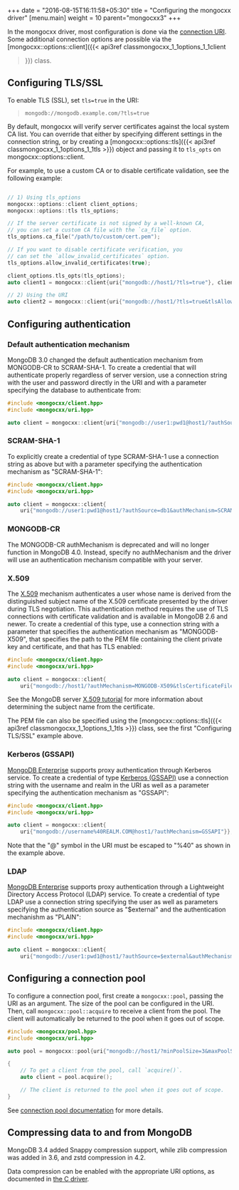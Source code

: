 +++
date = "2016-08-15T16:11:58+05:30"
title = "Configuring the mongocxx driver"
[menu.main]
  weight = 10
  parent="mongocxx3"
+++

In the mongocxx driver, most configuration is done via the [connection
URI](https://www.mongodb.com/docs/manual/reference/connection-string/).  Some
additional connection options are possible via the
[mongocxx::options::client]({{< api3ref classmongocxx_1_1options_1_1client
>}}) class.

## Configuring TLS/SSL

To enable TLS (SSL), set `tls=true` in the URI:

> `mongodb://mongodb.example.com/?tls=true`

By default, mongocxx will verify server certificates against the local
system CA list.  You can override that either by specifying different settings in
the connection string, or by creating a
[mongocxx::options::tls]({{< api3ref classmongocxx_1_1options_1_1tls >}})
object and passing it to `tls_opts` on mongocxx::options::client.

For example, to use a custom CA or to disable certificate validation,
see the following example:

```cpp

// 1) Using tls_options
mongocxx::options::client client_options;
mongocxx::options::tls tls_options;

// If the server certificate is not signed by a well-known CA,
// you can set a custom CA file with the `ca_file` option.
tls_options.ca_file("/path/to/custom/cert.pem");

// If you want to disable certificate verification, you
// can set the `allow_invalid_certificates` option.
tls_options.allow_invalid_certificates(true);

client_options.tls_opts(tls_options);
auto client1 = mongocxx::client{uri{"mongodb://host1/?tls=true"}, client_options};

// 2) Using the URI
auto client2 = mongocxx::client{uri{"mongodb://host1/?tls=true&tlsAllowInvalidCertificates=true&tlsCAFile=/path/to/custom/cert.pem"}};
```

## Configuring authentication

### Default authentication mechanism

MongoDB 3.0 changed the default authentication mechanism from MONGODB-CR
to SCRAM-SHA-1. To create a credential that will authenticate properly
regardless of server version, use a connection string with the user and
password directly in the URI and with a parameter specifying the database
to authenticate from:

```cpp
#include <mongocxx/client.hpp>
#include <mongocxx/uri.hpp>

auto client = mongocxx::client{uri{"mongodb://user1:pwd1@host1/?authSource=db1"}};
```

### SCRAM-SHA-1

To explicitly create a credential of type SCRAM-SHA-1 use a connection
string as above but with a parameter specifying the authentication
mechanism as "SCRAM-SHA-1":

```cpp
#include <mongocxx/client.hpp>
#include <mongocxx/uri.hpp>

auto client = mongocxx::client{
    uri{"mongodb://user1:pwd1@host1/?authSource=db1&authMechanism=SCRAM-SHA-1"}};
```

### MONGODB-CR

The MONGODB-CR authMechanism is deprecated and will no longer function in MongoDB 4.0. Instead, specify no authMechanism and the driver
will use an authentication mechanism compatible with your server.

### X.509

The [X.509](https://www.mongodb.com/docs/manual/core/security-x.509/)
mechanism authenticates a user whose name is derived from the distinguished
subject name of the X.509 certificate presented by the driver during TLS
negotiation. This authentication method requires the use of TLS
connections with certificate validation and is available in MongoDB 2.6
and newer. To create a credential of this type, use a connection string with a
parameter that specifies the authentication mechanism as "MONGODB-X509",
that specifies the path to the PEM file containing the client private key
and certificate, and that has TLS enabled:

```cpp
#include <mongocxx/client.hpp>
#include <mongocxx/uri.hpp>

auto client = mongocxx::client{
    uri{"mongodb://host1/?authMechanism=MONGODB-X509&tlsCertificateFile=client.pem&tls=true"}};
```

See the MongoDB server
[X.509 tutorial](https://www.mongodb.com/docs/manual/tutorial/configure-x509-client-authentication/)
for more information about determining the subject name from the
certificate.

The PEM file can also be specified using the [mongocxx::options::tls]({{< api3ref classmongocxx_1_1options_1_1tls >}}) class, see the first "Configuring TLS/SSL" example above.

### Kerberos (GSSAPI)

[MongoDB Enterprise](https://www.mongodb.com/products/mongodb-enterprise)
supports proxy authentication through Kerberos service. To create a
credential of type [Kerberos (GSSAPI)](https://www.mongodb.com/docs/manual/core/kerberos/)
use a connection string with the username and realm in the URI as well as
a parameter specifying the authentication mechanism as "GSSAPI":

```cpp
#include <mongocxx/client.hpp>
#include <mongocxx/uri.hpp>

auto client = mongocxx::client{
    uri{"mongodb://username%40REALM.COM@host1/?authMechanism=GSSAPI"}};
```

Note that the "@" symbol in the URI must be escaped to "%40" as shown in the example above.

### LDAP

[MongoDB Enterprise](https://www.mongodb.com/products/mongodb-enterprise)
supports proxy authentication through a Lightweight Directory Access
Protocol (LDAP) service. To create a credential of type LDAP use a
connection string specifying the user as well as parameters specifying
the authentication source as "$external" and the authentication mechanishm
as "PLAIN":

```cpp
#include <mongocxx/client.hpp>
#include <mongocxx/uri.hpp>

auto client = mongocxx::client{
    uri{"mongodb://user1:pwd1@host1/?authSource=$external&authMechanism=PLAIN"}};
```

## Configuring a connection pool

To configure a connection pool, first create a `mongocxx::pool`, passing
the URI as an argument. The size of the pool can be configured in the URI.
Then, call `mongocxx::pool::acquire` to receive a client from the pool.
The client will automatically be returned to the pool when it goes out of
scope.

```cpp
#include <mongocxx/pool.hpp>
#include <mongocxx/uri.hpp>

auto pool = mongocxx::pool{uri{"mongodb://host1/?minPoolSize=3&maxPoolSize=5"}};

{
    // To get a client from the pool, call `acquire()`.
    auto client = pool.acquire();

    // The client is returned to the pool when it goes out of scope.
}
```
 
See [connection pool documentation](../connection-pools) for more details.

## Compressing data to and from MongoDB

MongoDB 3.4 added Snappy compression support, while zlib compression was added
in 3.6, and zstd compression in 4.2.

Data compression can be enabled with the appropriate URI options, as documented
in [the C driver](https://mongoc.org/libmongoc/current/data-compression.html).
